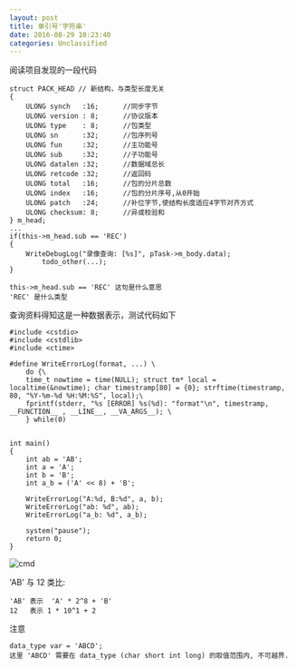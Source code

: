 ```yaml
---
layout: post
title: 单引号'字符串'
date: 2016-08-29 10:23:40
categories: Unclassified
---
```


阅读项目发现的一段代码
	
	struct PACK_HEAD // 新结构，与类型长度无关
	{
		ULONG synch   :16;		//同步字节
		ULONG version : 8;		//协议版本
		ULONG type    : 8;		//包类型
		ULONG sn      :32;		//包序列号
		ULONG fun     :32;		//主功能号
		ULONG sub     :32;		//子功能号
		ULONG datalen :32;		//数据域总长
		ULONG retcode :32;		//返回码
		ULONG total   :16;		//包的分片总数
		ULONG index   :16;		//包的分片序号,从0开始
		ULONG patch   :24;		//补位字节,使结构长度适应4字节对齐方式
		ULONG checksum: 8;		//异或校验和
	} m_head;
	...
	if(this->m_head.sub == 'REC')  			
	{
		WriteDebugLog("录像查询: [%s]", pTask->m_body.data);	
			todo_other(...);			
	}

	this->m_head.sub == 'REC' 这句是什么意思
	'REC' 是什么类型

查询资料得知这是一种数据表示，测试代码如下

	#include <cstdio>
	#include <cstdlib>
	#include <ctime>

	#define WriteErrorLog(format, ...) \
		do {\
		time_t nowtime = time(NULL); struct tm* local = localtime(&nowtime); char timestramp[80] = {0}; strftime(timestramp, 80, "%Y-%m-%d %H:%M:%S", local);\
		fprintf(stderr, "%s [ERROR] %s(%d): "format"\n", timestramp, __FUNCTION__ , __LINE__, __VA_ARGS__); \
		} while(0)


	int main()
	{	
		int ab = 'AB';
		int a = 'A';
		int b = 'B';
		int a_b = ('A' << 8) + 'B';

		WriteErrorLog("A:%d, B:%d", a, b);
		WriteErrorLog("ab: %d", ab);
		WriteErrorLog("a_b: %d", a_b);

		system("pause");
		return 0;
	}
	
![cmd](20160829101359.png, "cmd")
	
'AB' 与 12 类比:

	'AB' 表示  'A' * 2^8 + 'B'
	12   表示 1 * 10^1 + 2
	
注意

	data_type var = 'ABCD';
	这里 'ABCD' 需要在 data_type (char short int long) 的取值范围内, 不可越界.